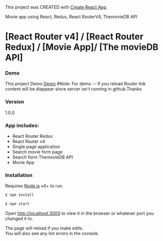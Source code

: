 This project was CREATED with [Create React App](https://github.com/facebookincubator/create-react-app).

Movie app using React, Redux, React RouterV4, ThemovieDB API 

# [React Router v4] / [React Router Redux] / [Movie App]/ [The movieDB API] 

### Demo
This project Demo [Demo](https://rahadkc.github.io/movish/)
#Note:
For demo -- If you reload Router link content will be diappear since server isn't running in github.Thanks 

### Version
1.0.0

### App includes:
 * React Router Redux
 * React Router v4
 * Single page application 
 * Search movie form page 
 * Search form ThemovieDB API
 * Movie App



### Installation

Requires [Node.js](https://nodejs.org/) v4+ to run.

```sh
$ npm install
```
```sh
$ npm start
```

Open [http://localhost:3000](http://localhost:3000) to view it in the browser or whatever port you changed it to.

The page will reload if you make edits.<br>
You will also see any lint errors in the console.
